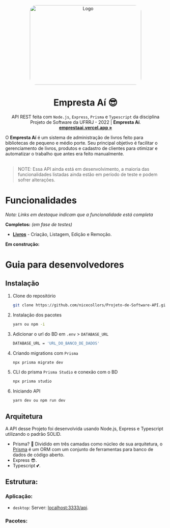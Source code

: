 <p align="center">
  <a href="#">
    
  </a>
  <p align="center">
   <img 
     width="350"
     height="250"
     src="https://github.com/NiceColors/Projeto-de-Software-API/blob/main/readmebg.png?raw=true" 
     alt="Logo"
     style="border-radius:20px" 
   >
  </p>
  <h1 align="center"><b>Empresta Aí 😎</b></h1>
  <p align="center">
  API REST feita com <code>Node.js</code>, <code>Express</code>, <code>Prisma</code> e <code>Typescript</code> da disciplina Projeto de Software da UFRRJ - 2022 | <strong>Empresta Aí</strong>.
    <br />
    <a href="#"><strong>emprestaai.vercel.app »</strong></a>
    <br />
  </p>
</p>
O <strong>Empresta Aí</strong> é um sistema de administração de livros feito para bibliotecas de pequeno e médio porte. Seu principal objetivo é facilitar o gerenciamento de livros, produtos e cadastro de clientes para otimizar e automatizar o trabalho que antes era feito manualmente.
<br/>
<br/>

> NOTE: Essa API ainda está em desenvolvimento, a maioria das funcionalidades listadas ainda estão em período de teste e podem sofrer alterações.

# Funcionalidades

_Nota: Links em destaque indicam que a funcionalidade está completa_

**Completos:** _(em fase de testes)_

- **[Livros](#funcionalidades)** - Criação, Listagem, Edição e Remoção.

**Em construção:**

# Guia para desenvolvedores

## Instalação

1. Clone do repositório
   ```sh
   git clone https://github.com/nicecollors/Projeto-de-Software-API.git
   ```
2. Instalação dos pacotes
   ```sh
   yarn ou npm -i
   ```
3. Adicionar o url do BD em `.env` > `DATABASE_URL`
   ```sh
   DATABASE_URL = 'URL_DO_BANCO_DE_DADOS'
   ```
4. Criando migrations com `Prisma`
   ```sh
   npx prisma migrate dev
   ```
5. CLI do prisma `Prisma Studio` e conexão com o BD
   ```sh
   npx prisma studio
   ```
6. Iniciando API
   ```sh
   yarn dev ou npm run dev
   ```

## Arquitetura

A API desse Projeto foi desenvolvida usando Node.js, Express e Typescript utilizando o padrão SOLID.

- Prisma? 🤨 Dividido em três camadas como núcleo de sua arquitetura, o [Prisma](https://www.prisma.io/) é um ORM com um conjunto de ferramentas para banco de dados de código aberto. 
- Express 😎.
- Typescript 💕.

## Estrutura:

### Aplicação:

- `desktop`: Server: [localhost:3333/api](http://localhost:3333).

### Pacotes:


